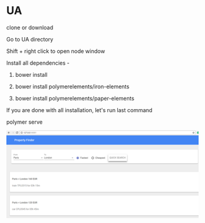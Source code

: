 # UA
clone or download


Go to UA directory

Shift + right click to open node window

Install all dependencies - 

1. bower install  

2. bower install polymerelements/iron-elements 


3. bower install polymerelements/paper-elements


If you are done with all installation, let's run last command

polymer serve

<img src="file.png"/>
